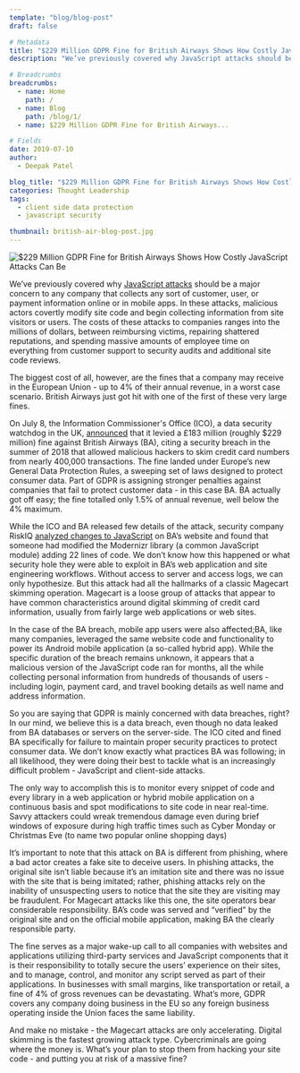 ```yaml
---
template: "blog/blog-post"
draft: false

# Metadata
title: "$229 Million GDPR Fine for British Airways Shows How Costly JavaScript Attacks Can Be"
description: "We’ve previously covered why JavaScript attacks should be a major concern to any company that collects any sort of customer, user, or payment information online or in mobile apps."

# Breadcrumbs
breadcrumbs:
  - name: Home
    path: /
  - name: Blog
    path: /blog/1/
  - name: $229 Million GDPR Fine for British Airways...

# Fields
date: 2019-07-10
author:
  - Deepak Patel

blog_title: "$229 Million GDPR Fine for British Airways Shows How Costly JavaScript Attacks Can Be"
categories: Thought Leadership
tags:
  - client side data protection
  - javascript security

thumbnail: british-air-blog-post.jpg
---
```


![$229 Million GDPR Fine for British Airways Shows How Costly JavaScript Attacks Can Be](/assets/images/blog/british-air-blog-post.jpg)<br>

We’ve previously covered why [JavaScript attacks](/blog/client-side-battle-against-javascript-attacks/) should be a major concern to any company that collects any sort of customer, user, or payment information online or in mobile apps. In these attacks, malicious actors covertly modify site code and begin collecting information from site visitors or users. The costs of these attacks to companies ranges into the millions of dollars, between reimbursing victims, repairing shattered reputations, and spending massive amounts of employee time on everything from customer support to security audits and additional site code reviews.

The biggest cost of all, however, are the fines that a company may receive in the European Union - up to 4% of their annual revenue, in a worst case scenario. British Airways just got hit with one of the first of these very large fines.

On July 8, the Information Commissioner's Office (ICO), a data security watchdog in the UK, [announced](https://www.bbc.com/news/business-48905907) that it levied a £183 million (roughly \$229 million) fine against British Airways (BA), citing a security breach in the summer of 2018 that allowed malicious hackers to skim credit card numbers from nearly 400,000 transactions. The fine landed under Europe’s new General Data Protection Rules, a sweeping set of laws designed to protect consumer data. Part of GDPR is assigning stronger penalties against companies that fail to protect customer data - in this case BA. BA actually got off easy; the fine totalled only 1.5% of annual revenue, well below the 4% maximum.

While the ICO and BA released few details of the attack, security company RiskIQ [analyzed changes to JavaScript](https://www.riskiq.com/blog/labs/magecart-british-airways-breach/) on BA’s website and found that someone had modified the Modernizr library (a common JavaScript module) adding 22 lines of code. We don’t know how this happened or what security hole they were able to exploit in BA’s web application and site engineering workflows. Without access to server and access logs, we can only hypothesize. But this attack had all the hallmarks of a classic Magecart skimming operation. Magecart is a loose group of attacks that appear to have common characteristics around digital skimming of credit card information, usually from fairly large web applications or web sites.

In the case of the BA breach, mobile app users were also affected;BA, like many companies, leveraged the same website code and functionality to power its Android mobile application (a so-called hybrid app). While the specific duration of the breach remains unknown, it appears that a malicious version of the JavaScript code ran for months, all the while collecting personal information from hundreds of thousands of users - including login, payment card, and travel booking details as well name and address information.

So you are saying that GDPR is mainly concerned with data breaches, right? In our mind, we believe this is a data breach, even though no data leaked from BA databases or servers on the server-side. The ICO cited and fined BA specifically for failure to maintain proper security practices to protect consumer data. We don’t know exactly what practices BA was following; in all likelihood, they were doing their best to tackle what is an increasingly difficult problem - JavaScript and client-side attacks.

The only way to accomplish this is to monitor every snippet of code and every library in a web application or hybrid mobile application on a continuous basis and spot modifications to site code in near real-time. Savvy attackers could wreak tremendous damage even during brief windows of exposure during high traffic times such as Cyber Monday or Christmas Eve (to name two popular online shopping days)

It’s important to note that this attack on BA is different from phishing, where a bad actor creates a fake site to deceive users. In phishing attacks, the original site isn’t liable because it’s an imitation site and there was no issue with the site that is being imitated; rather, phishing attacks rely on the inability of unsuspecting users to notice that the site they are visiting may be fraudulent. For Magecart attacks like this one, the site operators bear considerable responsibility. BA’s code was served and “verified” by the original site and on the official mobile application, making BA the clearly responsible party.

The fine serves as a major wake-up call to all companies with websites and applications utilizing third-party services and JavaScript components that it is their responsibility to totally secure the users’ experience on their sites, and to manage, control, and monitor any script served as part of their applications. In businesses with small margins, like transportation or retail, a fine of 4% of gross revenues can be devastating. What’s more, GDPR covers any company doing business in the EU so any foreign business operating inside the Union faces the same liability.

And make no mistake - the Magecart attacks are only accelerating. Digital skimming is the fastest growing attack type. Cybercriminals are going where the money is. What’s your plan to stop them from hacking your site code - and putting you at risk of a massive fine?
